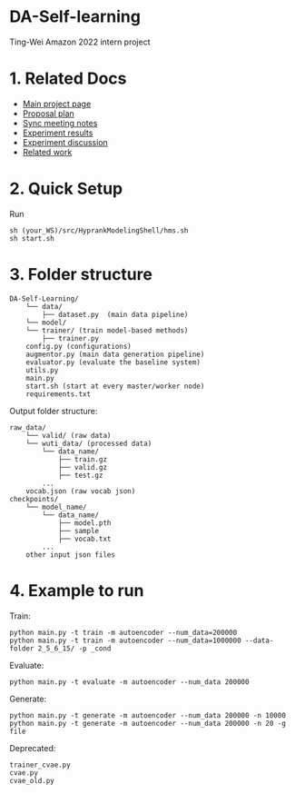 # DA-Self-learning
Ting-Wei Amazon 2022 intern project

# 1. Related Docs
* [Main project page](https://quip-amazon.com/fbpPAJxiCML4/Project-Overview)
* [Proposal plan](https://quip-amazon.com/6SQQAA7X944a/Proposal-Plan)
* [Sync meeting notes](https://quip-amazon.com/yQ95AKJojUFb/Meeting-notes)
* [Experiment results](https://quip-amazon.com/c594AmOPsDXg/Experiment-results)
* [Experiment discussion](https://quip-amazon.com/qRjhA1JYEqRA/Experiment-discussion)
* [Related work](https://quip-amazon.com/ELNfAL1CCj5j/Paper-survey-Notes)

# 2. Quick Setup

Run
```
sh (your_WS)/src/HyprankModelingShell/hms.sh
sh start.sh
```


# 3. Folder structure

```
DA-Self-Learning/
    └── data/
        ├── dataset.py  (main data pipeline)
    └── model/
    └── trainer/ (train model-based methods)
        ├── trainer.py 
    config.py (configurations)
    augmentor.py (main data generation pipeline)
    evaluator.py (evaluate the baseline system)
    utils.py
    main.py
    start.sh (start at every master/worker node)
    requirements.txt
```

Output folder structure:
```
raw_data/
    └── valid/ (raw data)
    └── wuti_data/ (processed data)
        └── data_name/
            ├── train.gz
            ├── valid.gz
            ├── test.gz
        ...
    vocab.json (raw vocab json)
checkpoints/
    └── model_name/
        └── data_name/
            ├── model.pth
            ├── sample
            ├── vocab.txt 
        ...
    other input json files
```


# 4. Example to run

Train:
>
    python main.py -t train -m autoencoder --num_data=200000
    python main.py -t train -m autoencoder --num_data=1000000 --data-folder 2_5_6_15/ -p _cond
Evaluate:
>
    python main.py -t evaluate -m autoencoder --num_data 200000
Generate:
>
    python main.py -t generate -m autoencoder --num_data 200000 -n 10000
    python main.py -t generate -m autoencoder --num_data 200000 -n 20 -g file
    



Deprecated:
```
trainer_cvae.py
cvae.py
cvae_old.py
```




    
